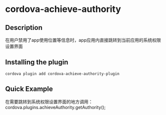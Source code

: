 # cordova-achieve-authority

## Description
在用户禁用了app使用位置等信息时，app应用内直接跳转到当前应用的系统权限设置界面


## Installing the plugin

```
cordova plugin add cordova-achieve-authority-plugin
```
## Quick Example
在需要跳转到系统权限设置界面的地方调用：
cordova.plugins.achieveAuthority.getAuthority();